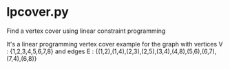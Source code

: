 # lpcover.py
Find a vertex cover using linear constraint programming  

It's a linear programming vertex cover example for the graph with vertices V : {1,2,3,4,5,6,7,8\} and edges E : {(1,2),(1,4),(2,3),(2,5),(3,4),(4,8),(5,6),(6,7),(7,4),(6,8)}
